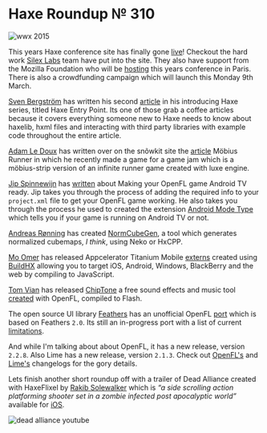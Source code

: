 [_template]: ../templates/roundup.html
[date]: / "2015-03-07 15:19:00"
[modified]: / "2015-03-08 10:15:00"
[published]: / "2015-03-08 10:30:00"
[“”]: a ""
# Haxe Roundup № 310

![wwx 2015](/img/305/wwx2015.png "WWX 2015 in Paris between 29th May and 1st June!")

This years Haxe conference site has finally gone [live][l1]! Checkout the hard work
[Silex Labs][tw1] team have put into the site. They also have support from the Mozilla 
Foundation who will be [hosting][l2] this years conference in Paris. There is also
a crowdfunding campaign which will launch this Monday 9th March.

[Sven Bergström][tw2] has written his second [article][l3] in his introducing Haxe 
series, titled Haxe Entry Point. Its one of those grab a coffee articles because it 
covers everything someone new to Haxe needs to know about haxelib, hxml files and
interacting with third party libraries with example code throughout the entire
article.

[Adam Le Doux][tw3] has written over on the snõwkit site the [article][l4]
Möbius Runner in which he recently made a game for a game jam which is a 
möbius-strip version of an infinite runner game created with luxe engine.

[Jip Spinnewijn][gh1] has [written][l5] about Making your OpenFL game Android TV ready.
Jip takes you through the process of adding the required info to your `project.xml`
file to get your OpenFL game working. He also takes you through the process he used
to created the extension [Android Mode Type][l6] which tells you if your game is 
running on Android TV or not.

[Andreas Rønning][tw7] has created [NormCubeGen][l17], a tool which generates
normalized cubemaps, _I think_, using Neko or HxCPP.

[Mo Omer][tw4] has released Appcelerator Titanium Mobile [externs][l7] created using 
[BuildHX][l8] allowing you to target iOS, Android, Windows, BlackBerry and the web
by compiling to JavaScript.

[Tom Vian][tw5] has released [ChipTone][l9] a free sound effects and music tool
[created][l10] with OpenFL, compiled to Flash.

The open source UI library [Feathers][l14] has an unofficial OpenFL [port][l15] 
which is based on Feathers `2.0`. Its still an in-progress port with a list
of current [limitations][l16].

And while I'm talking about about OpenFL, it has a new release, version `2.2.8`. 
Also Lime has a new release, version `2.1.3`. Check out [OpenFL's][l11] and [Lime's][l12]
changelogs for the gory details.

Lets finish another short roundup off with a trailer of Dead Alliance created with
HaxeFlixel by [Rakib Solewalker][tw6] which is _“a side scrolling action 
platforming shooter set in a zombie infected post apocalyptic world”_ available for
[iOS][l13].

![dead alliance youtube](yrP9NndQZNA)

[gh1]: https://github.com/spipnl "@spipnl"

[tw7]: https://twitter.com/sunjammer "@sunjammer"
[tw6]: https://twitter.com/thesolewalker "@thesolewalker"
[tw5]: https://twitter.com/SFBTom "SFBTom"
[tw4]: https://twitter.com/DrMomer "@DrMomer"
[tw3]: https://twitter.com/adamledoux "@adamledoux"
[tw2]: https://twitter.com/___discovery "@___discovery"
[tw1]: https://twitter.com/silexlabs "@silexlabs"

[l17]: https://github.com/Sunjammer/NormCubeGen "NormCubeGen on GitHub"
[l16]: https://github.com/vroad/feathers-openfl#current-limitations "OpenFL Feathers Limitations"
[l15]: https://github.com/vroad/feathers-openfl "Feathers UI port to OpenFL on GitHub"
[l14]: http://feathersui.com "Feathers | An Open Source UI library for the Starling Framework"
[l13]: https://itunes.apple.com/app/id960572813?ls=1&mt=8 "Dead Alliance"
[l12]: https://github.com/openfl/lime/blob/master/CHANGELOG.md "Lime CHANGELOG"
[l11]: https://github.com/openfl/openfl/blob/master/CHANGELOG.md "OpenFL CHANGELOG"
[l10]: https://twitter.com/SFBTom/status/573502696226963456 "ChipTone created with OpenFL"
[l9]: http://sfbgames.com/chiptone/ "ChipTone | Free sound effects and music tool"
[l8]: https://github.com/jgranick/buildhx "BuildHx on GitHub"
[l7]: https://github.com/momer/haxe_titanium_mobile "Titanium Mobile Haxe type definitions on GitHub"
[l6]: https://github.com/spipnl/adroid-mode-type "Android Mode Type OpenFL Extension on GitHub"
[l5]: http://spip.nl/making-your-openfl-game-android-tv-ready/ "Making your OpenFL game Android TV ready"
[l4]: http://snowkit.org/2015/03/03/mobius-runner/ "Möbius Runner"
[l3]: http://notes.underscorediscovery.com/haxe-entry-point/ "Haxe Entry Point Tutorial"
[l2]: https://twitter.com/Fiene_P/status/572746767034388480 "Mozilla host Fifth Haxe Conference"
[l1]: http://wwx.silexlabs.org/2015/ "Fifth Haxe Conference"